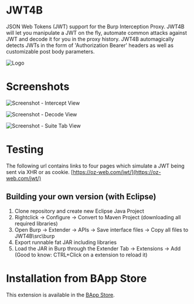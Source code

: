 # JWT4B
JSON Web Tokens (JWT) support for the Burp Interception Proxy. JWT4B will let you manipulate a JWT on the fly, automate common attacks against JWT and decode it for you in the proxy history. JWT4B automagically detects JWTs in the form of 'Authorization Bearer' headers as well as customizable post body parameters.

![Logo](https://i.imgur.com/SnrC5To.png)

# Screenshots
![Screenshot - Intercept View](https://i.imgur.com/ajtAJRy.png)

![Screenshot - Decode View](https://i.imgur.com/LE98YJY.png)

![Screenshot - Suite Tab View](https://i.imgur.com/2HGOI27.png)

# Testing
The following url contains links to four pages which simulate a JWT being sent via XHR or as cookie.
 [https://oz-web.com/jwt/](https://oz-web.com/jwt/) 


## Building your own version (with Eclipse)
1. Clone repository and create new Eclipse Java Project
2. Rightclick -> Configure -> Convert to Maven Project (downloading all required libraries)
3. Open Burp -> Extender -> APIs -> Save interface files -> Copy all files to JWT4B\src\burp
4. Export runnable fat JAR including libraries
5. Load the JAR in Burp through the Extender Tab -> Extensions -> Add (Good to know: CTRL+Click on a extension to reload it)

# Installation from BApp Store
This extension is available in the [BApp Store](https://portswigger.net/bappstore/f923cbf91698420890354c1d8958fee6).
